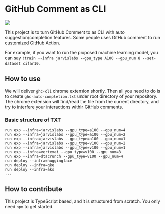# GitHub Comment as CLI 

![](https://i.postimg.cc/d3J04RhN/ezgif-1-b81d321f5a.gif)

This project is to turn GitHub Comment to as CLI with auto suggestion/completion features. Some people uses GitHub comment to run customized GitHub Action. 

For example, if you want to run the proposed machine learning model, you can say `!train --infra jarvislabs --gpu_type A100 --gpu_num 8 --set-dataset cifar10`. 

## How to use

We will deliver `ghc-cli` chrome extension shortly. Then all you need to do is to create `ghc-auto-completion.txt` under root directory of your repository. The chrome extension will find/read the file from the current directory, and try to interfere your interactions within GitHub comments. 

### Basic structure of TXT 

```
run exp --infra=jarvislabs --gpu_type=a100 --gpu_num=4
run exp --infra=jarvislabs --gpu_type=a100 --gpu_num=2
run exp --infra=jarvislabs --gpu_type=a100 --gpu_num=1
run exp --infra=jarvislabs --gpu_type=v100 --gpu_num=2
run exp --infra=jarvislabs --gpu_type=v100 --gpu_num=1
run exp --infra=vertexai --gpu_type=v100 --gpu_num=8
run exp --infra=dtacrunch --gpu_type=v100 --gpu_num=4
run deploy --infra=huggingface
run deploy --infra=gke
run deploy --infra=aks
...
```

## How to contribute

This project is TypeScript based, and it is structured from scratch. You only need `npm` to get started. 
